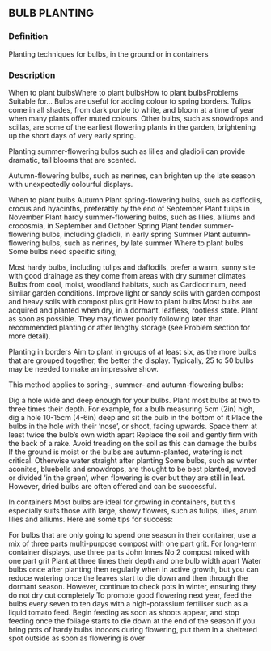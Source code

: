 ## BULB PLANTING
### Definition
Planting techniques for bulbs, in the ground or in containers

### Description
When to plant bulbsWhere to plant bulbsHow to plant bulbsProblems
Suitable for...
Bulbs are useful for adding colour to spring borders. Tulips come in all shades, from dark purple to white, and bloom at a time of year when many plants offer muted colours. Other bulbs, such as snowdrops and scillas, are some of the earliest flowering plants in the garden, brightening up the short days of very early spring.

Planting summer-flowering bulbs such as lilies and gladioli can provide dramatic, tall blooms that are scented.

Autumn-flowering bulbs, such as nerines, can brighten up the late season with unexpectedly colourful displays.

When to plant bulbs
Autumn
Plant spring-flowering bulbs, such as daffodils, crocus and hyacinths, preferably by the end of September
Plant tulips in November
Plant hardy summer-flowering bulbs, such as lilies, alliums and crocosmia, in September and October
Spring
Plant tender summer-flowering bulbs, including gladioli, in early spring
Summer
Plant autumn-flowering bulbs, such as nerines, by late summer
Where to plant bulbs
Some bulbs need specific siting;

Most hardy bulbs, including tulips and daffodils, prefer a warm, sunny site with good drainage as they come from areas with dry summer climates
Bulbs from cool, moist, woodland habitats, such as Cardiocrinum, need similar garden conditions. Improve light or sandy soils with garden compost and heavy soils with compost plus grit
How to plant bulbs
Most bulbs are acquired and planted when dry, in a dormant, leafless, rootless state. Plant as soon as possible. They may flower poorly following later than recommended planting or after lengthy storage (see Problem section for more detail).

Planting in borders
Aim to plant in groups of at least six, as the more bulbs that are grouped together, the better the display. Typically, 25 to 50 bulbs may be needed to make an impressive show.

This method applies to spring-, summer- and autumn-flowering bulbs:

Dig a hole wide and deep enough for your bulbs. Plant most bulbs at two to three times their depth. For example, for a bulb measuring 5cm (2in) high, dig a hole 10-15cm (4-6in) deep and sit the bulb in the bottom of it
Place the bulbs in the hole with their ‘nose’, or shoot, facing upwards. Space them at least twice the bulb’s own width apart
Replace the soil and gently firm with the back of a rake. Avoid treading on the soil as this can damage the bulbs
If the ground is moist or the bulbs are autumn-planted, watering is not critical. Otherwise water straight after planting
Some bulbs, such as winter aconites, bluebells and snowdrops, are thought to be best planted, moved or divided ‘in the green’, when flowering is over but they are still in leaf. However, dried bulbs are often offered and can be successful.

In containers
Most bulbs are ideal for growing in containers, but this especially suits those with large, showy flowers, such as tulips, lilies, arum lilies and alliums. Here are some tips for success:

For bulbs that are only going to spend one season in their container, use a mix of three parts multi-purpose compost with one part grit. For long-term container displays, use three parts John Innes No 2 compost mixed with one part grit
Plant at three times their depth and one bulb width apart
Water bulbs once after planting then regularly when in active growth, but you can reduce watering once the leaves start to die down and then through the dormant season. However, continue to check pots in winter, ensuring they do not dry out completely
To promote good flowering next year, feed the bulbs every seven to ten days with a high-potassium fertiliser such as a liquid tomato feed. Begin feeding as soon as shoots appear, and stop feeding once the foliage starts to die down at the end of the season
If you bring pots of hardy bulbs indoors during flowering, put them in a sheltered spot outside as soon as flowering is over
